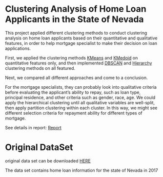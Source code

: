 # Clustering Analysis of Home Loan Applicants in the State of Nevada

This project applied different clustering methods to conduct clustering analysis on home loan applicants based on their quantitative and qualitative features, in order to help mortgage specialist to make their decision on loan applications.

First, we applied the clustering methods [KMeans](https://github.com/StevenC623/Nevada-Housing-Clustering/blob/main/kmean.R) and [KMedoid](https://github.com/StevenC623/Nevada-Housing-Clustering/blob/main/kmedoid.R) on quantitative features only, and then implemented [DBSCAN](https://github.com/StevenC623/Nevada-Housing-Clustering/blob/main/DBSCAN.R) and [Hierarchy](https://github.com/StevenC623/Nevada-Housing-Clustering/blob/main/Hierarchy.R) clustering methods on all featured. 

Next, we compared all different approaches and come to a conclusion.

For the mortgage specialists, they can probably look into qualitative criteria before evaluating the applicant’s ability to repay, such as loan type, principal residence, and other criteria such as gender, race, age. We could apply the hierarchical clustering until all qualitative variables are well-split, then apply partition clustering within each cluster. In this way, we might see different selection criteria for repayment ability for different types of mortgage.

See details in report: [Report](https://github.com/StevenC623/Nevada-Housing-Clustering/blob/main/Report.pdf)

# Original DataSet

original data set can be downloaded [HERE](https://files.consumerfinance.gov/hmda-historic-loan-data/hmda_2017_nv_all-records_labels.zip)

The data set contains home loan information for the state of Nevada in 2017


